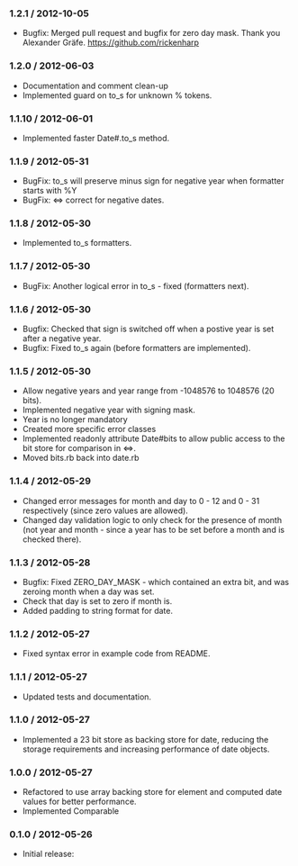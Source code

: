 ### 1.2.1 / 2012-10-05
* Bugfix: Merged pull request and bugfix for zero day mask. Thank you Alexander Gräfe. https://github.com/rickenharp

### 1.2.0 / 2012-06-03

* Documentation and comment clean-up
* Implemented guard on to_s for unknown % tokens.

### 1.1.10 / 2012-06-01

* Implemented faster Date#.to_s method.

### 1.1.9 / 2012-05-31

* BugFix: to_s will preserve minus sign for negative year when formatter starts with %Y
* BugFix: <=> correct for negative dates.

### 1.1.8 / 2012-05-30

* Implemented to_s formatters.

### 1.1.7 / 2012-05-30

* BugFix: Another logical error in to_s - fixed (formatters next).

### 1.1.6 / 2012-05-30

* Bugfix: Checked that sign is switched off when a postive year is set after a negative year.
* Bugfix: Fixed to_s again (before formatters are implemented).

### 1.1.5 / 2012-05-30

* Allow negative years and year range from -1048576 to 1048576 (20 bits).
* Implemented negative year with signing mask. 
* Year is no longer mandatory
* Created more specific error classes
* Implemented readonly attribute Date#bits to allow public access to the bit store for comparison in <=>.
* Moved bits.rb back into date.rb


### 1.1.4 / 2012-05-29

* Changed error messages for month and day to 0 - 12 and 0 - 31 respectively (since zero values are allowed).
* Changed day validation logic to only check for the presence of month (not year and month - since a year has to be set before a month and is checked there).

### 1.1.3 / 2012-05-28

* Bugfix: Fixed ZERO_DAY_MASK - which contained an extra bit, and was zeroing month when a day was set.
* Check that day is set to zero if month is.
* Added padding to string format for date.

### 1.1.2 / 2012-05-27

* Fixed syntax error in example code from README.

### 1.1.1 / 2012-05-27

* Updated tests and documentation.

### 1.1.0 / 2012-05-27

* Implemented a 23 bit store as backing store for date,
reducing the storage requirements and increasing performance 
of date objects. 

### 1.0.0 / 2012-05-27

* Refactored to use array backing store for element and computed date
values for better performance.
* Implemented Comparable

### 0.1.0 / 2012-05-26

* Initial release:

